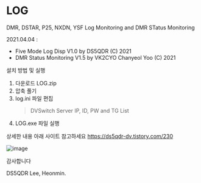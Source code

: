 # LOG
DMR, DSTAR, P25, NXDN, YSF Log Monitoring and DMR STatus Monitoring

2021.04.04 : 
- Five Mode Log Disp V1.0 by DS5QDR (C) 2021 
- DMR Status Monitoring V1.5 by VK2CYO Chanyeol Yoo (C) 2021


설치 방법 및 실행
1. 다운로드 LOG.zip 
2. 압축 풀기
3. log.ini 파일 편집
   > DVSwitch Server IP, ID, PW and TG List
4. LOG.exe 파일 실행


상세한 내용 아래 사이트 참고하세요
https://ds5qdr-dv.tistory.com/230

![image](https://user-images.githubusercontent.com/64110724/122065174-b249dc80-ce2c-11eb-8931-9038827a06cc.png)



감사합니다


DS5QDR Lee, Heonmin.
